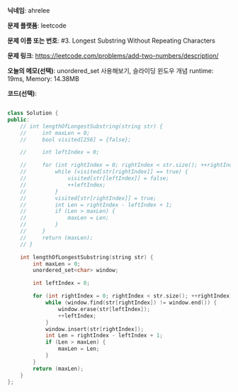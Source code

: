 **닉네임**: ahrelee

**문제 플랫폼**: leetcode

**문제 이름 또는 번호**: #3. Longest Substring Without Repeating Characters

**문제 링크**: https://leetcode.com/problems/add-two-numbers/description/

**오늘의 메모(선택)**: unordered_set 사용해보기, 슬라이딩 윈도우 개념
runtime: 19ms, Memory: 14.38MB

**코드(선택)**:

```cpp

class Solution {
public:
    // int lengthOfLongestSubstring(string str) {
    //     int maxLen = 0;
    //     bool visited[256] = {false};

    //     int leftIndex = 0;

    //     for (int rightIndex = 0; rightIndex < str.size(); ++rightIndex) {
    //         while (visited[str[rightIndex]] == true) {
    //             visited[str[leftIndex]] = false;
    //             ++leftIndex;
    //         }
    //         visited[str[rightIndex]] = true;
    //         int Len = rightIndex - leftIndex + 1;
    //         if (Len > maxLen) {
    //             maxLen = Len;
    //         }
    //     }
    //     return (maxLen);
    // }

    int lengthOfLongestSubstring(string str) {
        int maxLen = 0;
        unordered_set<char> window;

        int leftIndex = 0;

        for (int rightIndex = 0; rightIndex < str.size(); ++rightIndex) {
            while (window.find(str[rightIndex]) != window.end()) {
                window.erase(str[leftIndex]);
                ++leftIndex;
            }
            window.insert(str[rightIndex]);
            int Len = rightIndex - leftIndex + 1;
            if (Len > maxLen) {
                maxLen = Len;
            }
        }
        return (maxLen);
    }
};

```
